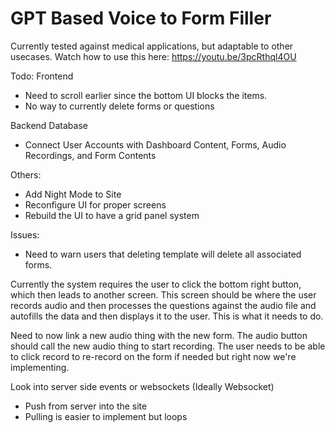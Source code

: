 # GPT Based Voice to Form Filler

Currently tested against medical applications, but adaptable to other usecases.
Watch how to use this here:
https://youtu.be/3pcRthql4OU

Todo:
Frontend
- Need to scroll earlier since the bottom UI blocks the items.
- No way to currently delete forms or questions

Backend Database
- Connect User Accounts with Dashboard Content, Forms, Audio Recordings, and Form Contents

Others:
- Add Night Mode to Site
- Reconfigure UI for proper screens
- Rebuild the UI to have a grid panel system

Issues:
- Need to warn users that deleting template will delete all associated forms.

Currently the system requires the user to click the bottom right button, which then leads to another screen.
This screen should be where the user records audio and then processes the questions against the audio file and autofills the data and then displays it to the user.
This is what it needs to do.


Need to now link a new audio thing with the new form. The audio button should call the new audio thing to start recording.
The user needs to be able to click record to re-record on the form if needed but right now we're implementing.

Look into server side events or websockets (Ideally Websocket)
- Push from server into the site
- Pulling is easier to implement but loops

